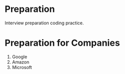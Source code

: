 # Preparation
Interview preparation coding practice.
# Preparation for Companies
1. Google
2. Amazon
3. Microsoft
